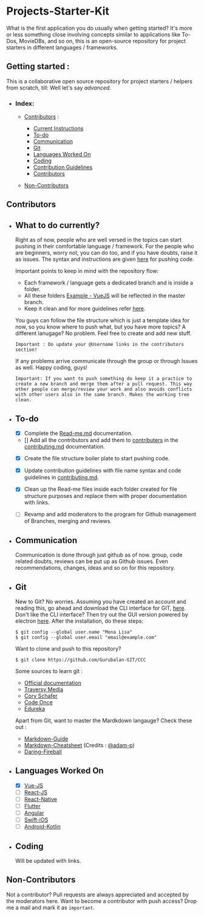 # Projects-Starter-Kit
What is the first application you do usually when getting started? It's more or less something close involving concepts similar to applications like To-Dos, MovieDBs, and so on, this is an open-source repository for project starters in different languages / frameworks.

## Getting started :
This is a collaborative open source repository for project starters / helpers from scratch, till: Well let's say _advanced_.
- ### Index: 
  - [Contributors](#contributors) : 
    - [Current Instructions](#what-to-do-currently)
    - [To-do](#to-do)
    - [Communication]()
    - [Git](#Git)
    - [Languages Worked On](#Languages-worked-on) 
    - [Coding](#coding)
    - [Contribution Guidelines](/contributing.md/#contribution-guidelines) 
    - [Contributors](/contributing.md/#contributors)
   
  - [Non-Contributors](#non-contributors)

## Contributors 

  - ## What to do currently?

    Right as of now, people who are well versed in the topics can start pushing in their comfortable language / framework. For the people who are beginners, worry not, you can do too, and if you have doubts, raise it as issues. The syntax and instructions are given [here](/contributing.md) for pushing code.

    Important points to keep in mind with the repository flow: 
    * Each framework / language gets a dedicated branch and is inside a folder.
    * All these folders [Example - VueJS](https://github.com/Gurubalan-GIT/Projects-Starter-Kit/tree/vue-js) will be reflected in the master branch.
    * Keep it clean and for more guidelines refer [here](/contributing.md).      

    You guys can follow the file structure which is just a template idea for now, so you know where to push what, but you have more topics? A different lanugage? No problem. Feel free to create and add new stuff.

    ```
    Important : Do update your @Username links in the contributors section!
    ```
    If any problems arrive communicate through the group or through Issues as well. Happy coding, guys! 

    ```
    Important: If you want to push something do keep it a practice to create a new branch and merge them after a pull request. This way other people can merge/review your work and also avoids conflicts with other users also in the same branch. Makes the working tree clean.
    ```

  - ## To-do 

    - [x] Complete the [Read-me.md](/README.md) documentation.

    - [] Add all the contributors and add them to [contributers](/contributing.md/#contributers) in the [contributing.md](/contributing.md) documentation.

    - [x] Create the file structure boiler plate to start pushing code.

    - [x] Update contribution guidelines with file name syntax and code guidelines in [contributing.md](/contributing.md).

    - [x] Clean up the Read-me files inside each folder created for file structure purposes and replace them with proper documentation with links.
  
    - [ ]  Revamp and add moderators to the program for Github management of Branches, merging and reviews.
    
  - ## Communication

    Communication is done through just github as of now. group, code related doubts, reviews can be put up as Github issues. Even recommendations, changes, ideas and so on for this repository. 

  - ## Git

    New to Git? No worries. Assuming you have created an account and reading this, go ahead and download the CLI interface for GIT, [here](https://git-scm.com/downloads). 
    Don't like the CLI interface? Then try out the GUI version powered by electron [here](https://desktop.github.com/).
    After the installation, do these steps: 

    ``` 
    $ git config --global user.name "Mona Lisa"
    $ git config --global user.email "email@example.com"
    ```
    Want to clone and push to this repository?
    ```
    $ git clone https://github.com/Gurubalan-GIT/CCC
    ```
    Some sources to learn git :
      - [Official documentation](https://git-scm.com/doc)
      - [Traversy Media](https://www.youtube.com/watch?v=SWYqp7iY_Tc)
      - [Cory Schafer](https://www.youtube.com/watch?v=HVsySz-h9r4)
      - [Code Once](https://www.youtube.com/watch?v=o1nHIbRLMHQ)
      - [Edureka](https://www.youtube.com/watch?v=xuB1Id2Wxak)

      Apart from Git, want to master the Mardkdown langauge? Check these out :
      - [Markdown-Guide](https://www.markdownguide.org/)
      - [Markdown-Cheatsheet](https://github.com/adam-p/markdown-here/wiki/Markdown-Cheatsheet) (Credits : [@adam-p](https://github.com/adam-p))
      - [Daring-Fireball](https://daringfireball.net/projects/markdown/)

  - ## Languages Worked On
    
    - [x] [Vue-JS](https://github.com/Gurubalan-GIT/Projects-Starter-Kit/tree/vue-js)
    - [ ] [React-JS](https://github.com/Gurubalan-GIT/Projects-Starter-Kit/tree/react-js)
    - [ ] [React-Native](https://github.com/Gurubalan-GIT/Projects-Starter-Kit/tree/react-native)
    - [ ] [Flutter](https://github.com/Gurubalan-GIT/Projects-Starter-Kit/tree/flutter)
    - [ ] [Angular](https://github.com/Gurubalan-GIT/Projects-Starter-Kit/tree/angular)
    - [ ] [Swift-iOS](https://github.com/Gurubalan-GIT/Projects-Starter-Kit/tree/swift-ios)
    - [ ] [Android-Kotlin](https://github.com/Gurubalan-GIT/Projects-Starter-Kit/tree/android-kotlin)

  - ## Coding 
    Will be updated with links.
  
## Non-Contributors 
Not a contributor? Pull requests are always appreciated and accepted by the moderators here. Want to become a contributor with push access? Drop me a mail and mark it as `important`.